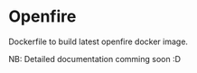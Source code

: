 # Openfire

Dockerfile to build latest openfire docker image.

NB: Detailed documentation comming soon :D